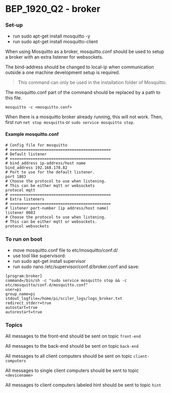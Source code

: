 # BEP_1920_Q2 - broker


### Set-up
- run sudo apt-get install mosquitto -y
- run sudo apt-get install mosquitto-client

When using Mosquitto as a broker, mosquitto.conf should be used to setup a broker with an extra listener for websockets.
 
The bind-address should be changed to local-ip when communication outside a one machine development setup is required. 

> This command can only be used in the installation folder of Mosquitto. 

The mosquitto.conf part of the command should be replaced by a path to this file.



```
mosquitto -c <mosquitto.conf>
```

When there is a mosquitto broker already running, this will not work. 
Then, first run `net stop mosquitto` or `sudo service mosquitto stop`.

#### Example mosquitto.conf

```
# Config file for mosquitto
# ============================================
# Default listener
# ============================================
# bind_address ip-address/host name
bind_address 192.168.178.82
# Port to use for the default listener.
port 1883
# Choose the protocol to use when listening.
# This can be either mqtt or websockets
protocol mqtt 
# ============================================
# Extra listeners
# ============================================
# listener port-number [ip address/host name]
listener 8083
# Choose the protocol to use when listening.
# This can be either mqtt or websockets.
protocol websockets

```
### To run on boot
- move mosquitto.conf file to etc/mosquitto/conf.d/
- use tool like supervisord:
- run sudo apt-get install supervisor
- run sudo nano /etc/supervisor/conf.d/broker.conf and save:
```
[program:broker]
command=/bin/sh -c "sudo service mosquitto stop && -c etc/mosquitto/conf.d/mosquitto.conf"
user=pi
group_name=pi
stdout_logfile=/home/pi/sciler_logs/logs_broker.txt
redirect_stderr=true
autostart=true
autorestart=true
```

### Topics

All messages to the front-end should be sent on topic `front-end`

All messages to the back-end should be sent on topic `back-end`

All messages to all client computers should be sent on topic `client-computers`

All messages to single client computers should be sent to topic `<devicename>`

All messages to client computers labeled hint should be sent to topic `hint` 


     
    